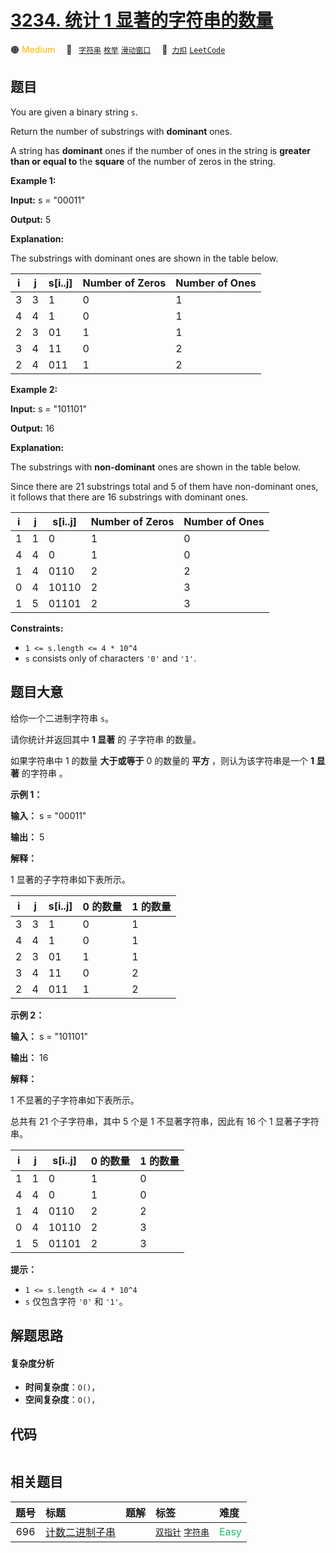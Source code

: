 # [3234. 统计 1 显著的字符串的数量](https://2xiao.github.io/leetcode-js/problem/3234.html)

🟠 <font color=#ffb800>Medium</font>&emsp; 🔖&ensp; [`字符串`](/tag/string.md) [`枚举`](/tag/enumeration.md) [`滑动窗口`](/tag/sliding-window.md)&emsp; 🔗&ensp;[`力扣`](https://leetcode.cn/problems/count-the-number-of-substrings-with-dominant-ones) [`LeetCode`](https://leetcode.com/problems/count-the-number-of-substrings-with-dominant-ones)

## 题目

You are given a binary string `s`.

Return the number of substrings with **dominant** ones.

A string has **dominant** ones if the number of ones in the string is
**greater than or equal to** the **square** of the number of zeros in the
string.



**Example 1:**

**Input:** s = "00011"

**Output:** 5

**Explanation:**

The substrings with dominant ones are shown in the table below.

i | j | s[i..j] | Number of Zeros | Number of Ones  
---|---|---|---|---  
3 | 3 | 1 | 0 | 1  
4 | 4 | 1 | 0 | 1  
2 | 3 | 01 | 1 | 1  
3 | 4 | 11 | 0 | 2  
2 | 4 | 011 | 1 | 2  
  
**Example 2:**

**Input:** s = "101101"

**Output:** 16

**Explanation:**

The substrings with **non-dominant** ones are shown in the table below.

Since there are 21 substrings total and 5 of them have non-dominant ones, it
follows that there are 16 substrings with dominant ones.

i | j | s[i..j] | Number of Zeros | Number of Ones  
---|---|---|---|---  
1 | 1 | 0 | 1 | 0  
4 | 4 | 0 | 1 | 0  
1 | 4 | 0110 | 2 | 2  
0 | 4 | 10110 | 2 | 3  
1 | 5 | 01101 | 2 | 3  
  


**Constraints:**

  * `1 <= s.length <= 4 * 10^4`
  * `s` consists only of characters `'0'` and `'1'`.


## 题目大意

给你一个二进制字符串 `s`。

请你统计并返回其中 **1 显著** 的 子字符串 的数量。

如果字符串中 1 的数量 **大于或等于** 0 的数量的 **平方** ，则认为该字符串是一个 **1 显著** 的字符串 。



**示例 1：**

**输入：** s = "00011"

**输出：** 5

**解释：**

1 显著的子字符串如下表所示。

i | j | s[i..j] | 0 的数量 | 1 的数量  
---|---|---|---|---  
3 | 3 | 1 | 0 | 1  
4 | 4 | 1 | 0 | 1  
2 | 3 | 01 | 1 | 1  
3 | 4 | 11 | 0 | 2  
2 | 4 | 011 | 1 | 2  
  
**示例 2：**

**输入：** s = "101101"

**输出：** 16

**解释：**

1 不显著的子字符串如下表所示。

总共有 21 个子字符串，其中 5 个是 1 不显著字符串，因此有 16 个 1 显著子字符串。

i | j | s[i..j] | 0 的数量 | 1 的数量  
---|---|---|---|---  
1 | 1 | 0 | 1 | 0  
4 | 4 | 0 | 1 | 0  
1 | 4 | 0110 | 2 | 2  
0 | 4 | 10110 | 2 | 3  
1 | 5 | 01101 | 2 | 3  
  


**提示：**

  * `1 <= s.length <= 4 * 10^4`
  * `s` 仅包含字符 `'0'` 和 `'1'`。


## 解题思路

#### 复杂度分析

- **时间复杂度**：`O()`，
- **空间复杂度**：`O()`，

## 代码

```javascript

```

## 相关题目

<!-- prettier-ignore -->
| 题号 | 标题 | 题解 | 标签 | 难度 |
| :------: | :------ | :------: | :------ | :------ |
| 696 | [计数二进制子串](https://leetcode.com/problems/count-binary-substrings) |  |  [`双指针`](/tag/two-pointers.md) [`字符串`](/tag/string.md) | <font color=#15bd66>Easy</font> |